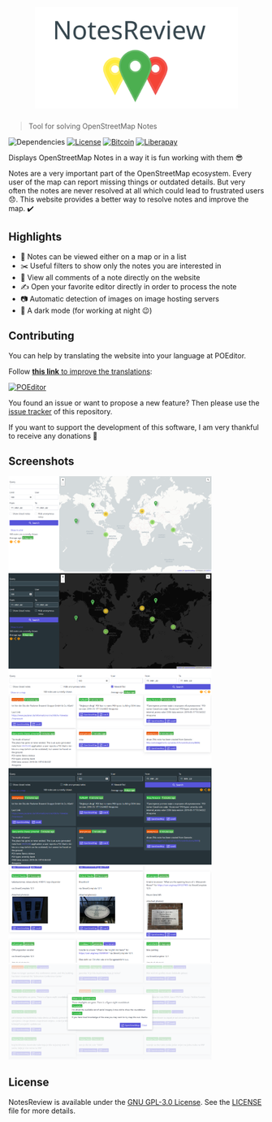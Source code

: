<h1 align="center">
	<img width="400" src="assets/logo.svg" alt="NotesReview">
</h1>

> Tool for solving OpenStreetMap Notes

![Dependencies](https://img.shields.io/david/ENT8R/NotesReview.svg?style=flat-square&logo=npm) [![License](https://img.shields.io/github/license/ENT8R/NotesReview.svg?style=flat-square&logo=gnu)](https://opensource.org/licenses/GPL-3.0) [![Bitcoin](https://img.shields.io/badge/donate-bitcoin-yellowgreen.svg?style=flat-square&logo=bitcoin)](https://en.cryptobadges.io/donate/12CHEKmaPFcD7Mwqycndz3QSHK7cD11g7U) [![Liberapay](https://img.shields.io/badge/donate-liberapay-yellow.svg?style=flat-square&logo=liberapay)](https://liberapay.com/ENT8R)

Displays OpenStreetMap Notes in a way it is fun working with them 😎

Notes are a very important part of the OpenStreetMap ecosystem. Every user of the map can report missing things or outdated details. But very often the notes are never resolved at all which could lead to frustrated users 😞. This website provides a better way to resolve notes and improve the map. ✔️

## Highlights

- 📍 Notes can be viewed either on a map or in a list
- ✂️ Useful filters to show only the notes you are interested in
- 💬 View all comments of a note directly on the website
- ✍️ Open your favorite editor directly in order to process the note
- 📷 Automatic detection of images on image hosting servers
- 🔦 A dark mode (for working at night 😉)

## Contributing

You can help by translating the website into your language at POEditor.

Follow [**this link** to improve the translations](https://poeditor.com/join/project/oVilUChBdf):

[![POEditor](https://poeditor.com/public/images/logo_small.png)](https://poeditor.com/join/project/oVilUChBdf)

You found an issue or want to propose a new feature? Then please use the [issue tracker](https://github.com/ENT8R/NotesReview/issues/) of this repository.

If you want to support the development of this software, I am very thankful to receive any donations 🤗

## Screenshots

<img src="assets/screenshots/light/map.png" width="400px"> <img src="assets/screenshots/dark/map.png" width="400px">
<img src="assets/screenshots/light/list.png" width="400px"> <img src="assets/screenshots/dark/list.png" width="400px">
<img src="assets/screenshots/light/images.png" width="400px"> <img src="assets/screenshots/light/comments.png" width="400px">

## License

NotesReview is available under the [GNU GPL-3.0 License](https://opensource.org/licenses/GPL-3.0).
See the [LICENSE](LICENSE) file for more details.
